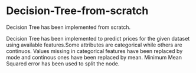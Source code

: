 # Decision-Tree-from-scratch
Decision Tree has been implemented from scratch.


Decision Tree has been implemented to predict prices for the given dataset using available features.Some attributes are categorical while others are continuos.
Values missing in categorical features have been replaced by mode and continous ones have been replaced by mean.
Minimum Mean Squared error has been used to split the node. 

